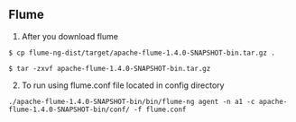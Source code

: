 ## Flume

1. After you download flume

```
$ cp flume-ng-dist/target/apache-flume-1.4.0-SNAPSHOT-bin.tar.gz .

$ tar -zxvf apache-flume-1.4.0-SNAPSHOT-bin.tar.gz
```
2. To run using flume.conf file located in config directory

```
./apache-flume-1.4.0-SNAPSHOT-bin/bin/flume-ng agent -n a1 -c apache-flume-1.4.0-SNAPSHOT-bin/conf/ -f flume.conf
```
